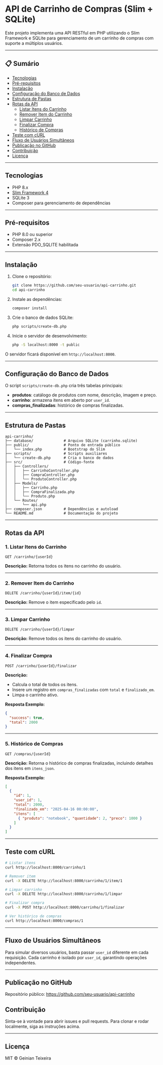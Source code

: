 
# API de Carrinho de Compras (Slim + SQLite)

Este projeto implementa uma API RESTful em PHP utilizando o Slim Framework e SQLite para gerenciamento de um carrinho de compras com suporte a múltiplos usuários.

---

## 📋 Sumário

- [Tecnologias](#tecnologias)
- [Pré-requisitos](#pré-requisitos)
- [Instalação](#instalação)
- [Configuração do Banco de Dados](#configuração-do-banco-de-dados)
- [Estrutura de Pastas](#estrutura-de-pastas)
- [Rotas da API](#rotas-da-api)
  - [Listar Itens do Carrinho](#1-listar-itens-do-carrinho)
  - [Remover Item do Carrinho](#2-remover-item-do-carrinho)
  - [Limpar Carrinho](#3-limpar-carrinho)
  - [Finalizar Compra](#4-finalizar-compra)
  - [Histórico de Compras](#5-histórico-de-compras)
- [Teste com cURL](#teste-com-curl)
- [Fluxo de Usuários Simultâneos](#fluxo-de-usuários-simultâneos)
- [Publicação no GitHub](#publicação-no-github)
- [Contribuição](#contribuição)
- [Licença](#licença)

---

## Tecnologias

- PHP 8.x
- [Slim Framework 4](https://www.slimframework.com/)
- SQLite 3
- Composer para gerenciamento de dependências

---

## Pré-requisitos

- PHP 8.0 ou superior
- Composer 2.x
- Extensão PDO_SQLITE habilitada

---

## Instalação

1. Clone o repositório:
   ```bash
   git clone https://github.com/seu-usuario/api-carrinho.git
   cd api-carrinho
   ```

2. Instale as dependências:
   ```bash
   composer install
   ```

3. Crie o banco de dados SQLite:
   ```bash
   php scripts/create-db.php
   ```

4. Inicie o servidor de desenvolvimento:
   ```bash
   php -S localhost:8000 -t public
   ```

O servidor ficará disponível em `http://localhost:8000`.

---

## Configuração do Banco de Dados

O script `scripts/create-db.php` cria três tabelas principais:

- **produtos**: catálogo de produtos com nome, descrição, imagem e preço.
- **carrinho**: armazena itens em aberto por `user_id`.
- **compras_finalizadas**: histórico de compras finalizadas.

---

## Estrutura de Pastas

```
api-carrinho/
├── database/              # Arquivo SQLite (carrinho.sqlite)
├── public/                # Ponto de entrada público
│   └── index.php          # Bootstrap do Slim
├── scripts/               # Scripts auxiliares
│   └── create-db.php      # Cria o banco de dados
├── src/                   # Código-fonte
│   ├── Controllers/
│   │   ├── CarrinhoController.php
│   │   ├── CompraController.php
│   │   └── ProdutoController.php
│   ├── Models/
│   │   ├── Carrinho.php
│   │   ├── CompraFinalizada.php
│   │   └── Produto.php
│   └── Routes/
│       └── api.php
├── composer.json          # Dependências e autoload
└── README.md              # Documentação do projeto
```

---

## Rotas da API

### 1. Listar Itens do Carrinho
```
GET /carrinho/{userId}
```
**Descrição:**
Retorna todos os itens no carrinho do usuário.

---

### 2. Remover Item do Carrinho
```
DELETE /carrinho/{userId}/item/{id}
```
**Descrição:**
Remove o item especificado pelo `id`.

---

### 3. Limpar Carrinho
```
DELETE /carrinho/{userId}/limpar
```
**Descrição:**
Remove todos os itens do carrinho do usuário.

---

### 4. Finalizar Compra
```
POST /carrinho/{userId}/finalizar
```
**Descrição:**
- Calcula o total de todos os itens.
- Insere um registro em `compras_finalizadas` com `total` e `finalizado_em`.
- Limpa o carrinho ativo.

**Resposta Exemplo:**
```json
{
  "success": true,
  "total": 2000
}
```

---

### 5. Histórico de Compras
```
GET /compras/{userId}
```
**Descrição:**
Retorna o histórico de compras finalizadas, incluindo detalhes dos itens em `itens_json`.

**Resposta Exemplo:**
```json
[
  {
    "id": 1,
    "user_id": 1,
    "total": 2000,
    "finalizado_em": "2025-04-16 00:00:00",
    "itens": [
      { "produto": "notebook", "quantidade": 2, "preco": 1000 }
    ]
  }
]
```

---

## Teste com cURL

```bash
# Listar itens
curl http://localhost:8000/carrinho/1

# Remover item
curl -X DELETE http://localhost:8000/carrinho/1/item/1

# Limpar carrinho
curl -X DELETE http://localhost:8000/carrinho/1/limpar

# Finalizar compra
curl -X POST http://localhost:8000/carrinho/1/finalizar

# Ver histórico de compras
curl http://localhost:8000/compras/1
```

---

## Fluxo de Usuários Simultâneos

Para simular diversos usuários, basta passar `user_id` diferente em cada requisição. Cada carrinho é isolado por `user_id`, garantindo operações independentes.

---

## Publicação no GitHub

Repositório público: https://github.com/seu-usuario/api-carrinho

## Contribuição

Sinta-se à vontade para abrir issues e pull requests. Para clonar e rodar localmente, siga as instruções acima.

---

## Licença

MIT © Geinian Teixeira
